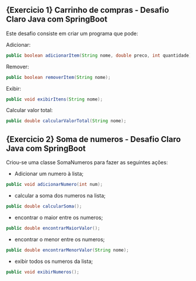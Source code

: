 ## {Exercicio 1} Carrinho de compras - Desafio Claro Java com SpringBoot

Este desafio consiste em criar um programa que pode: 

Adicionar:
```java
public boolean adicionarItem(String nome, double preco, int quantidade);
```
Remover:
```java
public boolean removerItem(String nome);
```
Exibir:
```java
public void exibirItens(String nome);
```
Calcular valor total:
```java
public double calcularValorTotal(String nome);
```

## {Exercicio 2} Soma de numeros - Desafio Claro Java com SpringBoot

Criou-se uma classe SomaNumeros para fazer as seguintes ações:

- Adicionar um numero à lista;
```java
public void adicionarNumero(int num);
```
- calcular a soma dos numeros na lista;
```java
public double calcularSoma();
```
- encontrar o maior entre os numeros;
```java
public double encontrarMaiorValor();
```
- encontrar o menor entre os numeros;
```java
public double encontrarMenorValor(String nome);
```
- exibir todos os numeros da lista;
```java
public void exibirNumeros();
```

